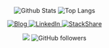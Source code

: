 <p align="center">
  <img
    alt="Github Stats"
    src="https://github-readme-stats.vercel.app/api?username=pers0n4&theme=material-palenight&show_icons=true&include_all_commits=true"
  />
  <img
    alt="Top Langs"
    src="https://github-readme-stats.vercel.app/api/top-langs?username=pers0n4&theme=material-palenight&layout=compact&langs_count=8"
  />
</p>

<p align="center">
  <a href="https://pers0n4.io">
    <img
      alt="Blog"
      src="https://img.shields.io/badge/Blog-212121?style=flat-square&logo=netlify"
    />
  </a>
  <a href="https://www.linkedin.com/in/dong-young-kim">
    <img
      alt="LinkedIn"
      src="https://img.shields.io/badge/LinkedIn-0077b5?style=flat-square&logo=linkedin"
    />
  </a>
  <a href="https://stackshare.io/pers0n4">
    <img
      alt="StackShare"
      src="https://img.shields.io/badge/StackShare-0690fa?style=flat-square&logo=stackshare&logoColor=fff"
    />
  </a>
</p>

<p align="center">
  <a href="https://hits.seeyoufarm.com"
    ><img
      src="https://hits.seeyoufarm.com/api/count/incr/badge.svg?url=https%3A%2F%2Fgithub.com%2Fpers0n4%2Fhit-counter&count_bg=%235F4B8B&title_bg=%23555555&icon=github.svg&icon_color=%23E7E7E7&title=hits&edge_flat=true"
  /></a>
  <img
    alt="GitHub followers"
    src="https://img.shields.io/github/followers/pers0n4?style=social"
  />
</p>
